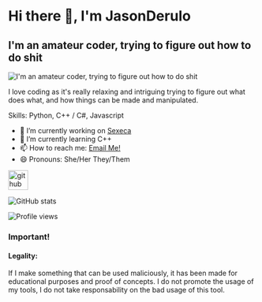 # Hi there 👋, I'm JasonDerulo
## I'm an amateur coder, trying to figure out how to do shit
![I'm an amateur coder, trying to figure out how to do shit](https://i.imgur.com/170y1dB.gif)

I love coding as it's really relaxing and intriguing trying to figure out what does what, and how things can be made and manipulated.

Skills: Python, C++ / C#, Javascript

- 🔭 I’m currently working on [Sexeca](https://github.com/JasonDerulo1259/Sexeca-FreeVersion) 
- 🌱 I’m currently learning C++ 
- 📫 How to reach me: [Email Me!](mailto:melopelo1259@gmail.com) 
- 😄 Pronouns: She/Her They/Them


[<img src='https://cdn.jsdelivr.net/npm/simple-icons@3.0.1/icons/github.svg' alt='github' height='40'>](https://github.com/JasonDerulo1259)  

![GitHub stats](https://github-readme-stats.vercel.app/api?username=JasonDerulo1259&show_icons=true)  

![Profile views](https://gpvc.arturio.dev/JasonDerulo1259)  

### Important!
#### Legality:
If I make something that can be used maliciously, it has been made for educational purposes and proof of concepts. I do not promote the usage of my tools, I do not take responsability on the bad usage of this tool.
